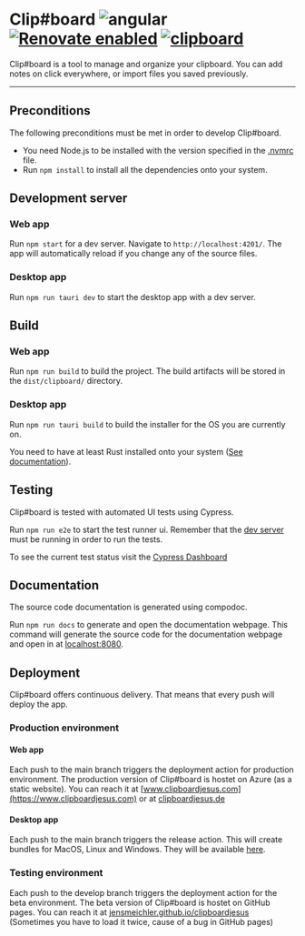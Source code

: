 # Clip#board ![angular](https://badges.aleen42.com/src/angular.svg)  [![Renovate enabled](https://img.shields.io/badge/renovate-enabled-%231A1F6C?logo=renovatebot)](https://app.renovatebot.com/dashboard) [![clipboard](https://img.shields.io/endpoint?url=https://dashboard.cypress.io/badge/simple/c1e5r5&style=flat&logo=cypress)](https://dashboard.cypress.io/projects/c1e5r5/runs)

Clip#board is a tool to manage and organize your clipboard.
You can add notes on click everywhere, or import files you
saved previously.

---

## Preconditions

The following preconditions must be met in order to develop Clip#board.

- You need Node.js to be installed with the version specified in the [.nvmrc](.nvmrc) file.
- Run `npm install` to install all the dependencies onto your system.

## Development server

### Web app

Run `npm start` for a dev server.
Navigate to `http://localhost:4201/`.
The app will automatically reload if you change
any of the source files.

### Desktop app

Run `npm run tauri dev` to start the desktop app with a dev server.

## Build

### Web app

Run `npm run build` to build the project.
The build artifacts will be stored in the `dist/clipboard/` directory.

### Desktop app

Run `npm run tauri build` to build the installer for the OS you are currently on.

You need to have at least Rust installed onto your system ([See documentation](https://tauri.studio/v1/guides/getting-started/prerequisites)).

## Testing

Clip#board is tested with automated UI tests using Cypress.

Run `npm run e2e` to start the test runner ui.
Remember that the [dev server](#development-server) must be running in order to run the tests.

To see the current test status visit the [Cypress Dashboard](https://dashboard.cypress.io/projects/c1e5r5/runs)

## Documentation

The source code documentation is generated using compodoc.

Run `npm run docs` to generate and open the documentation webpage.
This command will generate the source code for the documentation webpage and open in at [localhost:8080](http://localhost:8080/).

## Deployment

Clip#board offers continuous delivery. That means that every push will deploy the app.

### Production environment

#### Web app

Each push to the main branch triggers the deployment action for production environment.
The production version of Clip#board is hostet on Azure (as a static website).
You can reach it at [www.clipboardjesus.com](https://www.clipboardjesus.com)
or at [clipboardjesus.de](https://clipboardjesus.de)

#### Desktop app

Each push to the main branch triggers the release action.
This will create bundles for MacOS, Linux and Windows.
They will be available [here](https://github.com/jensmeichler/clipboardjesus/releases).

### Testing environment

Each push to the develop branch triggers the deployment action for the beta environment.
The beta version of Clip#board is hostet on GitHub pages.
You can reach it at [jensmeichler.github.io/clipboardjesus](https://jensmeichler.github.io/clipboardjesus)
(Sometimes you have to load it twice, cause of a bug in GitHub pages)
